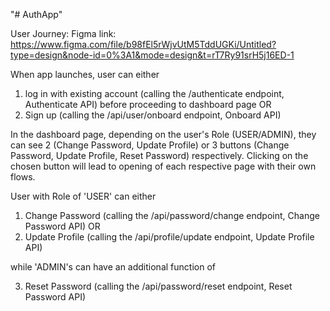 "# AuthApp" 

User Journey:
Figma link: https://www.figma.com/file/b98fEl5rWjvUtM5TddUGKi/Untitled?type=design&node-id=0%3A1&mode=design&t=rT7Ry91srH5j16ED-1

When app launches, user can either 
1) log in with existing account (calling the /authenticate endpoint, Authenticate API) before proceeding to dashboard page OR
2) Sign up (calling the /api/user/onboard endpoint, Onboard API)

In the dashboard page, depending on the user's Role (USER/ADMIN), they can see 2 (Change Password, Update Profile) or 3 buttons (Change Password, Update Profile, Reset Password) respectively. Clicking on the chosen button will lead to opening of each respective page with their own flows. 

User with Role of 'USER' can either
1) Change Password (calling the /api/password/change endpoint, Change Password API)
   OR
2) Update Profile (calling the /api/profile/update endpoint, Update Profile API)
   
while 'ADMIN's can have an additional function of 

3) Reset Password (calling the /api/password/reset endpoint, Reset Password API)
